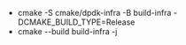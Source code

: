- cmake -S cmake/dpdk-infra -B build-infra -DCMAKE_BUILD_TYPE=Release
- cmake --build build-infra -j